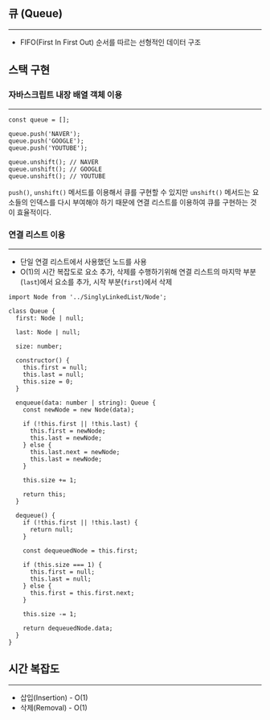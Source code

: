 ## 큐 (Queue)

---

- FIFO(First In First Out) 순서를 따르는 선형적인 데이터 구조

## 스택 구현

### 자바스크립트 내장 배열 객체 이용

---

```tsx
const queue = [];

queue.push('NAVER');
queue.push('GOOGLE');
queue.push('YOUTUBE');

queue.unshift(); // NAVER
queue.unshift(); // GOOGLE
queue.unshift(); // YOUTUBE
```

<aside>

`push()`, `unshift()` 메서드를 이용해서 큐를 구현할 수 있지만 `unshift()` 메서드는 요소들의 인덱스를 다시 부여해야 하기 때문에 연결 리스트를 이용하여 큐를 구현하는 것이 효율적이다.

</aside>

### 연결 리스트 이용

---

- 단일 연결 리스트에서 사용했던 노드를 사용
- O(1)의 시간 복잡도로 요소 추가, 삭제를 수행하기위해 연결 리스트의 마지막 부분(`last`)에서 요소를 추가, 시작 부분(`first`)에서 삭제

```tsx
import Node from '../SinglyLinkedList/Node';

class Queue {
  first: Node | null;

  last: Node | null;

  size: number;

  constructor() {
    this.first = null;
    this.last = null;
    this.size = 0;
  }

  enqueue(data: number | string): Queue {
    const newNode = new Node(data);

    if (!this.first || !this.last) {
      this.first = newNode;
      this.last = newNode;
    } else {
      this.last.next = newNode;
      this.last = newNode;
    }

    this.size += 1;

    return this;
  }

  dequeue() {
    if (!this.first || !this.last) {
      return null;
    }

    const dequeuedNode = this.first;

    if (this.size === 1) {
      this.first = null;
      this.last = null;
    } else {
      this.first = this.first.next;
    }

    this.size -= 1;

    return dequeuedNode.data;
  }
}
```

## 시간 복잡도

---

- 삽입(Insertion) - O(1)
- 삭제(Removal) - O(1)
